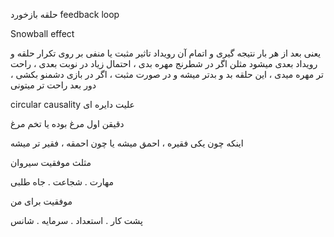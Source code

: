 
حلقه بازخورد feedback loop

 Snowball effect

یعنی بعد از هر بار نتیجه گیری و اتمام آن رویداد تاثیر مثبت یا منفی بر روی  تکرار حلقه و رویداد بعدی میشود
مثلن اگر در شطرنج مهره بدی ، احتمال زیاد در نوبت بعدی ، راحت تر مهره میدی ، این حلقه بد و بدتر میشه
و در صورت مثبت ، اگر در بازی دشمنو بکشی ، دور بعد راحت تر میتونی

circular causality علیت دایره ای

دقیقن اول مرغ بوده یا تخم مرغ

اینکه چون یکی فقیره ، احمق میشه یا چون احمقه ، فقیر تر میشه

مثلث موفقیت سیروان

مهارت . شجاعت . جاه طلبی

موفقیت برای من

پشت کار . استعداد . سرمایه . شانس